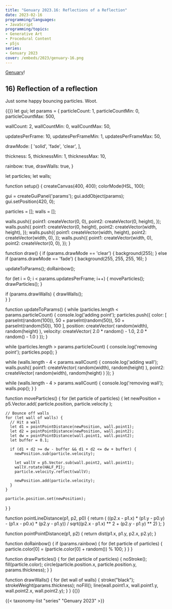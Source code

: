 ```yaml
---
title: "Genuary 2023.16: Reflections of a Reflection"
date: 2023-02-16
programming/languages:
- JavaScript
programming/topics:
- Generative Art
- Procedural Content
- p5js
series:
- Genuary 2023
cover: /embeds/2023/genuary-16.png
---
```

[Genuary](https://genuary.art/)! 

## 16) Reflection of a reflection

<!--more-->

Just some happy bouncing particles. Woot. 

{{<p5js width="600" height="420">}}
let gui;
let params = {
  particleCount: 1,
  particleCountMin: 0,
  particleCountMax: 500,
  
  wallCount: 2,
  wallCountMin: 0,
  wallCountMax: 50,
  
  updatesPerFrame: 10,
  updatesPerFrameMin: 1,
  updatesPerFrameMax: 50,
  
  drawMode: [
    'solid',
    'fade',
    'clear',
  ],
  
  thickness: 5,
  thicknessMin: 1,
  thicknessMax: 10,
  
  rainbow: true,
  drawWalls: true,
}

let particles;
let walls;

function setup() {
  createCanvas(400, 400);
  colorMode(HSL, 100);
  
  gui = createGuiPanel('params');
  gui.addObject(params);
  gui.setPosition(420, 0);
  
  particles = [];
  walls = [];
  
  walls.push({
    point1: createVector(0, 0),
    point2: createVector(0, height),
  });
  walls.push({
    point1: createVector(0, height),
    point2: createVector(width, height),
  });
  walls.push({
    point1: createVector(width, height),
    point2: createVector(width, 0),
  });
  walls.push({
    point1: createVector(width, 0),
    point2: createVector(0, 0),
  });
}

function draw() {
  if (params.drawMode == 'clear') {
    background(255);
  } else if (params.drawMode == 'fade') {
    background(255, 255, 255, 16);
  }
  
  updateToParams();
  doRainbow();
  
  for (let i = 0; i < params.updatesPerFrame; i++) {
    moveParticles();
    drawParticles();
  }
  
  if (params.drawWalls) {
    drawWalls();  
  }
}

function updateToParams() {
  while (particles.length < params.particleCount) {
    console.log('adding point');
    particles.push({
      color: [
        parseInt(random(100)),
        50 + parseInt(random(50)),
        50 + parseInt(random(50)),
        100
      ],
      position: createVector(
        random(width),
        random(height)
      ),
      velocity: createVector(
        2.0 * random() - 1.0,
        2.0 * random() - 1.0
      )
    });
  }
  
  while (particles.length > params.particleCount) {
    console.log('removing point');
    particles.pop();
  }

  while (walls.length - 4  < params.wallCount) {
    console.log('adding wall');
    walls.push({
      point1: createVector(
        random(width),
        random(height)
      ), 
      point2: createVector(
        random(width),
        random(height)
      )
    });
  }
  
  while (walls.length - 4 > params.wallCount) {
    console.log('removing wall');
    walls.pop();
  }
}

function moveParticles() {
  for (let particle of particles) {
    let newPosition = p5.Vector.add(
      particle.position,
      particle.velocity
    );
    
    // Bounce off walls
    for (let wall of walls) {
      // Hit a wall
      let d1 = pointPointDistance(newPosition, wall.point1);
      let d2 = pointPointDistance(newPosition, wall.point2);
      let dw = pointPointDistance(wall.point1, wall.point2);
      let buffer = 0.1;

      if (d1 + d2 >= dw - buffer && d1 + d2 <= dw + buffer) {
        newPosition.sub(particle.velocity);
        
        let wallV = p5.Vector.sub(wall.point2, wall.point1);
        wallV.rotate(HALF_PI);
        particle.velocity.reflect(wallV);

        newPosition.add(particle.velocity);
      }      
    }
   
    particle.position.set(newPosition);
  }
}

function pointLineDistance(p1, p2, p0) {
  return (
    ((p2.x - p1.x) * (p1.y - p0.y) - (p1.x - p0.x) * (p2.y - p1.y))
    /
    sqrt((p2.x - p1.x) ** 2 + (p2.y - p1.y) ** 2)
  );
}

function pointPointDistance(p1, p2) {
  return dist(p1.x, p1.y, p2.x, p2.y);
}

function doRainbow() {
  if (params.rainbow) {
    for (let particle of particles) {
      particle.color[0] = (particle.color[0] + random()) % 100;
    }
  }
}

function drawParticles() {
  for (let particle of particles) {
    noStroke();
    fill(particle.color);
    circle(particle.position.x, particle.position.y, params.thickness);
  }
}

function drawWalls() {
  for (let wall of walls) {
    stroke("black");
    strokeWeight(params.thickness);
    noFill();
    line(wall.point1.x, wall.point1.y, wall.point2.x, wall.point2.y);
  }
}
{{</p5js>}}

{{< taxonomy-list "series" "Genuary 2023" >}}

